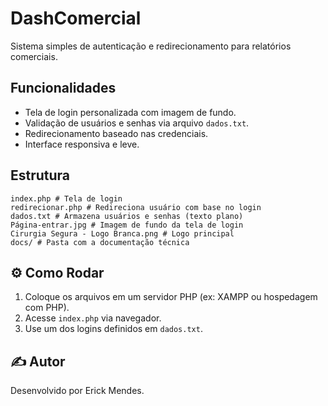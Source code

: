 # DashComercial

 Sistema simples de autenticação e redirecionamento para relatórios comerciais.

## Funcionalidades

 - Tela de login personalizada com imagem de fundo.
 - Validação de usuários e senhas via arquivo `dados.txt`.
 - Redirecionamento baseado nas credenciais.
 - Interface responsiva e leve.

## Estrutura
    index.php # Tela de login
    redirecionar.php # Redireciona usuário com base no login
    dados.txt # Armazena usuários e senhas (texto plano)
    Página-entrar.jpg # Imagem de fundo da tela de login
    Cirurgia Segura - Logo Branca.png # Logo principal
    docs/ # Pasta com a documentação técnica


## ⚙️ Como Rodar

 1. Coloque os arquivos em um servidor PHP (ex: XAMPP ou hospedagem com PHP).
 2. Acesse `index.php` via navegador.
 3. Use um dos logins definidos em `dados.txt`.


## ✍️ Autor

Desenvolvido por Erick Mendes.
